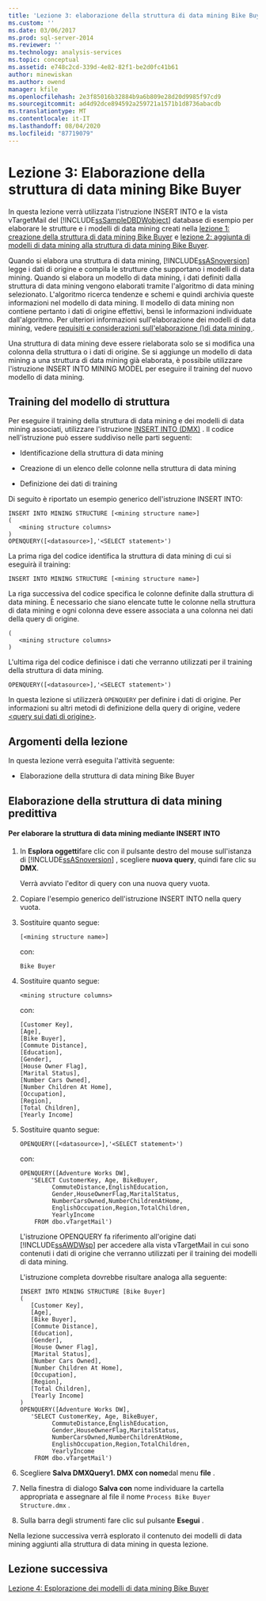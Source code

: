 ```yaml
---
title: 'Lezione 3: elaborazione della struttura di data mining Bike Buyer | Microsoft Docs'
ms.custom: ''
ms.date: 03/06/2017
ms.prod: sql-server-2014
ms.reviewer: ''
ms.technology: analysis-services
ms.topic: conceptual
ms.assetid: e748c2cd-339d-4e82-82f1-be2d0fc41b61
author: minewiskan
ms.author: owend
manager: kfile
ms.openlocfilehash: 2e3f85016b32884b9a6b809e28d20d9985f97cd9
ms.sourcegitcommit: ad4d92dce894592a259721a1571b1d8736abacdb
ms.translationtype: MT
ms.contentlocale: it-IT
ms.lasthandoff: 08/04/2020
ms.locfileid: "87719079"
---
```

# <a name="lesson-3-processing-the-bike-buyer-mining-structure"></a>Lezione 3: Elaborazione della struttura di data mining Bike Buyer
  In questa lezione verrà utilizzata l'istruzione INSERT INTO e la vista vTargetMail del [!INCLUDE[ssSampleDBDWobject](../includes/sssampledbdwobject-md.md)] database di esempio per elaborare le strutture e i modelli di data mining creati nella [lezione 1: creazione della struttura di data mining Bike Buyer](../../2014/tutorials/lesson-1-creating-the-bike-buyer-mining-structure.md) e [lezione 2: aggiunta di modelli di data mining alla struttura di data mining Bike Buyer](../../2014/tutorials/lesson-2-adding-mining-models-to-the-bike-buyer-mining-structure.md).  
  
 Quando si elabora una struttura di data mining, [!INCLUDE[ssASnoversion](../includes/ssasnoversion-md.md)] legge i dati di origine e compila le strutture che supportano i modelli di data mining. Quando si elabora un modello di data mining, i dati definiti dalla struttura di data mining vengono elaborati tramite l'algoritmo di data mining selezionato. L'algoritmo ricerca tendenze e schemi e quindi archivia queste informazioni nel modello di data mining. Il modello di data mining non contiene pertanto i dati di origine effettivi, bensì le informazioni individuate dall'algoritmo. Per ulteriori informazioni sull'elaborazione dei modelli di data mining, vedere [requisiti e considerazioni sull'elaborazione &#40;&#41;di data mining ](../../2014/analysis-services/data-mining/processing-requirements-and-considerations-data-mining.md).  
  
 Una struttura di data mining deve essere rielaborata solo se si modifica una colonna della struttura o i dati di origine. Se si aggiunge un modello di data mining a una struttura di data mining già elaborata, è possibile utilizzare l'istruzione INSERT INTO MINING MODEL per eseguire il training del nuovo modello di data mining.  
  
## <a name="train-structure-template"></a>Training del modello di struttura  
 Per eseguire il training della struttura di data mining e dei modelli di data mining associati, utilizzare l'istruzione [INSERT INTO &#40;DMX&#41;](/sql/dmx/insert-into-dmx) . Il codice nell'istruzione può essere suddiviso nelle parti seguenti:  
  
-   Identificazione della struttura di data mining  
  
-   Creazione di un elenco delle colonne nella struttura di data mining  
  
-   Definizione dei dati di training  
  
 Di seguito è riportato un esempio generico dell'istruzione INSERT INTO:  
  
```  
INSERT INTO MINING STRUCTURE [<mining structure name>]  
(  
   <mining structure columns>  
)  
OPENQUERY([<datasource>],'<SELECT statement>')  
```  
  
 La prima riga del codice identifica la struttura di data mining di cui si eseguirà il training:  
  
```  
INSERT INTO MINING STRUCTURE [<mining structure name>]  
```  
  
 La riga successiva del codice specifica le colonne definite dalla struttura di data mining. È necessario che siano elencate tutte le colonne nella struttura di data mining e ogni colonna deve essere associata a una colonna nei dati della query di origine.  
  
```  
(  
   <mining structure columns>  
)  
```  
  
 L'ultima riga del codice definisce i dati che verranno utilizzati per il training della struttura di data mining.  
  
```  
OPENQUERY([<datasource>],'<SELECT statement>')  
```  
  
 In questa lezione si utilizzerà `OPENQUERY` per definire i dati di origine. Per informazioni su altri metodi di definizione della query di origine, vedere [&#60;query sui dati di origine&#62;](/sql/dmx/source-data-query).  
  
## <a name="lesson-tasks"></a>Argomenti della lezione  
 In questa lezione verrà eseguita l'attività seguente:  
  
-   Elaborazione della struttura di data mining Bike Buyer  
  
## <a name="processing-the-predictive-mining-structure"></a>Elaborazione della struttura di data mining predittiva  
  
#### <a name="to-process-the-mining-structure-by-using-insert-into"></a>Per elaborare la struttura di data mining mediante INSERT INTO  
  
1.  In **Esplora oggetti**fare clic con il pulsante destro del mouse sull'istanza di [!INCLUDE[ssASnoversion](../includes/ssasnoversion-md.md)] , scegliere **nuova query**, quindi fare clic su **DMX**.  
  
     Verrà avviato l'editor di query con una nuova query vuota.  
  
2.  Copiare l'esempio generico dell'istruzione INSERT INTO nella query vuota.  
  
3.  Sostituire quanto segue:  
  
    ```  
    [<mining structure name>]   
    ```  
  
     con:  
  
    ```  
    Bike Buyer  
    ```  
  
4.  Sostituire quanto segue:  
  
    ```  
    <mining structure columns>  
    ```  
  
     con:  
  
    ```  
    [Customer Key],  
    [Age],  
    [Bike Buyer],  
    [Commute Distance],  
    [Education],  
    [Gender],  
    [House Owner Flag],  
    [Marital Status],  
    [Number Cars Owned],  
    [Number Children At Home],  
    [Occupation],  
    [Region],  
    [Total Children],  
    [Yearly Income]  
    ```  
  
5.  Sostituire quanto segue:  
  
    ```  
    OPENQUERY([<datasource>],'<SELECT statement>')  
    ```  
  
     con:  
  
    ```  
    OPENQUERY([Adventure Works DW],  
       'SELECT CustomerKey, Age, BikeBuyer,  
             CommuteDistance,EnglishEducation,  
             Gender,HouseOwnerFlag,MaritalStatus,  
             NumberCarsOwned,NumberChildrenAtHome,   
             EnglishOccupation,Region,TotalChildren,  
             YearlyIncome   
        FROM dbo.vTargetMail')  
    ```  
  
     L'istruzione OPENQUERY fa riferimento all'origine dati [!INCLUDE[ssAWDWsp](../includes/ssawdwsp-md.md)] per accedere alla vista vTargetMail in cui sono contenuti i dati di origine che verranno utilizzati per il training dei modelli di data mining.  
  
     L'istruzione completa dovrebbe risultare analoga alla seguente:  
  
    ```  
    INSERT INTO MINING STRUCTURE [Bike Buyer]  
    (  
       [Customer Key],  
       [Age],  
       [Bike Buyer],  
       [Commute Distance],  
       [Education],  
       [Gender],  
       [House Owner Flag],  
       [Marital Status],  
       [Number Cars Owned],  
       [Number Children At Home],  
       [Occupation],  
       [Region],  
       [Total Children],  
       [Yearly Income]     
    )  
    OPENQUERY([Adventure Works DW],  
       'SELECT CustomerKey, Age, BikeBuyer,  
             CommuteDistance,EnglishEducation,  
             Gender,HouseOwnerFlag,MaritalStatus,  
             NumberCarsOwned,NumberChildrenAtHome,   
             EnglishOccupation,Region,TotalChildren,  
             YearlyIncome   
        FROM dbo.vTargetMail')  
    ```  
  
6.  Scegliere **Salva DMXQuery1. DMX con nome**dal menu **file** .  
  
7.  Nella finestra di dialogo **Salva con** nome individuare la cartella appropriata e assegnare al file il nome `Process Bike Buyer Structure.dmx` .  
  
8.  Sulla barra degli strumenti fare clic sul pulsante **Esegui** .  
  
 Nella lezione successiva verrà esplorato il contenuto dei modelli di data mining aggiunti alla struttura di data mining in questa lezione.  
  
## <a name="next-lesson"></a>Lezione successiva  
 [Lezione 4: Esplorazione dei modelli di data mining Bike Buyer](../../2014/tutorials/lesson-4-browsing-the-bike-buyer-mining-models.md)  
  
  
